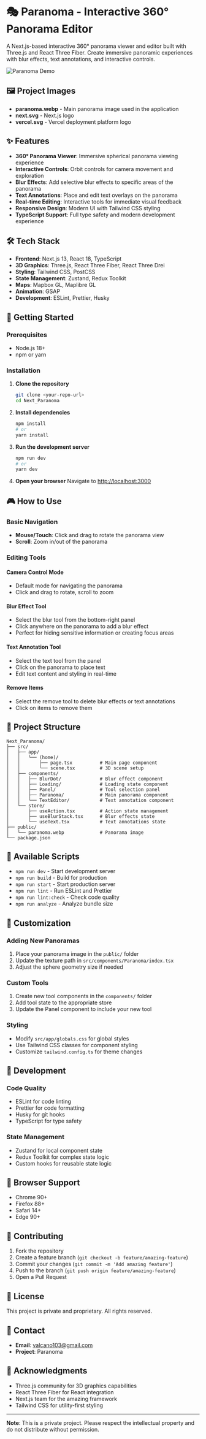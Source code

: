 # 🎭 Paranoma - Interactive 360° Panorama Editor

A Next.js-based interactive 360° panorama viewer and editor built with Three.js and React Three Fiber. Create immersive panoramic experiences with blur effects, text annotations, and interactive controls.

![Paranoma Demo](public/paranoma.webp)

## 🖼️ Project Images

- **paranoma.webp** - Main panorama image used in the application
- **next.svg** - Next.js logo
- **vercel.svg** - Vercel deployment platform logo

## ✨ Features

- **360° Panorama Viewer**: Immersive spherical panorama viewing experience
- **Interactive Controls**: Orbit controls for camera movement and exploration
- **Blur Effects**: Add selective blur effects to specific areas of the panorama
- **Text Annotations**: Place and edit text overlays on the panorama
- **Real-time Editing**: Interactive tools for immediate visual feedback
- **Responsive Design**: Modern UI with Tailwind CSS styling
- **TypeScript Support**: Full type safety and modern development experience

## 🛠️ Tech Stack

- **Frontend**: Next.js 13, React 18, TypeScript
- **3D Graphics**: Three.js, React Three Fiber, React Three Drei
- **Styling**: Tailwind CSS, PostCSS
- **State Management**: Zustand, Redux Toolkit
- **Maps**: Mapbox GL, Maplibre GL
- **Animation**: GSAP
- **Development**: ESLint, Prettier, Husky

## 🚀 Getting Started

### Prerequisites

- Node.js 18+ 
- npm or yarn

### Installation

1. **Clone the repository**
   ```bash
   git clone <your-repo-url>
   cd Next_Paranoma
   ```

2. **Install dependencies**
   ```bash
   npm install
   # or
   yarn install
   ```

3. **Run the development server**
   ```bash
   npm run dev
   # or
   yarn dev
   ```

4. **Open your browser**
   Navigate to [http://localhost:3000](http://localhost:3000)

## 🎮 How to Use

### Basic Navigation
- **Mouse/Touch**: Click and drag to rotate the panorama view
- **Scroll**: Zoom in/out of the panorama

### Editing Tools

#### Camera Control Mode
- Default mode for navigating the panorama
- Click and drag to rotate, scroll to zoom

#### Blur Effect Tool
- Select the blur tool from the bottom-right panel
- Click anywhere on the panorama to add a blur effect
- Perfect for hiding sensitive information or creating focus areas

#### Text Annotation Tool
- Select the text tool from the panel
- Click on the panorama to place text
- Edit text content and styling in real-time

#### Remove Items
- Select the remove tool to delete blur effects or text annotations
- Click on items to remove them

## 📁 Project Structure

```
Next_Paranoma/
├── src/
│   ├── app/
│   │   └── (home)/
│   │       ├── page.tsx          # Main page component
│   │       └── scene.tsx         # 3D scene setup
│   ├── components/
│   │   ├── BlurDot/              # Blur effect component
│   │   ├── Loading/              # Loading state component
│   │   ├── Panel/                # Tool selection panel
│   │   ├── Paranoma/             # Main panorama component
│   │   └── TextEditor/           # Text annotation component
│   └── store/
│       ├── useAction.tsx         # Action state management
│       ├── useBlurStack.tsx      # Blur effects state
│       └── useText.tsx           # Text annotations state
├── public/
│   └── paranoma.webp             # Panorama image
└── package.json
```

## 🔧 Available Scripts

- `npm run dev` - Start development server
- `npm run build` - Build for production
- `npm run start` - Start production server
- `npm run lint` - Run ESLint and Prettier
- `npm run lint:check` - Check code quality
- `npm run analyze` - Analyze bundle size

## 🎨 Customization

### Adding New Panoramas
1. Place your panorama image in the `public/` folder
2. Update the texture path in `src/components/Paranoma/index.tsx`
3. Adjust the sphere geometry size if needed

### Custom Tools
1. Create new tool components in the `components/` folder
2. Add tool state to the appropriate store
3. Update the Panel component to include your new tool

### Styling
- Modify `src/app/globals.css` for global styles
- Use Tailwind CSS classes for component styling
- Customize `tailwind.config.ts` for theme changes

## 🚧 Development

### Code Quality
- ESLint for code linting
- Prettier for code formatting
- Husky for git hooks
- TypeScript for type safety

### State Management
- Zustand for local component state
- Redux Toolkit for complex state logic
- Custom hooks for reusable state logic

## 📱 Browser Support

- Chrome 90+
- Firefox 88+
- Safari 14+
- Edge 90+

## 🤝 Contributing

1. Fork the repository
2. Create a feature branch (`git checkout -b feature/amazing-feature`)
3. Commit your changes (`git commit -m 'Add amazing feature'`)
4. Push to the branch (`git push origin feature/amazing-feature`)
5. Open a Pull Request

## 📄 License

This project is private and proprietary. All rights reserved.

## 📧 Contact

- **Email**: valcano103@gmail.com
- **Project**: Paranoma

## 🙏 Acknowledgments

- Three.js community for 3D graphics capabilities
- React Three Fiber for React integration
- Next.js team for the amazing framework
- Tailwind CSS for utility-first styling

---

**Note**: This is a private project. Please respect the intellectual property and do not distribute without permission.

